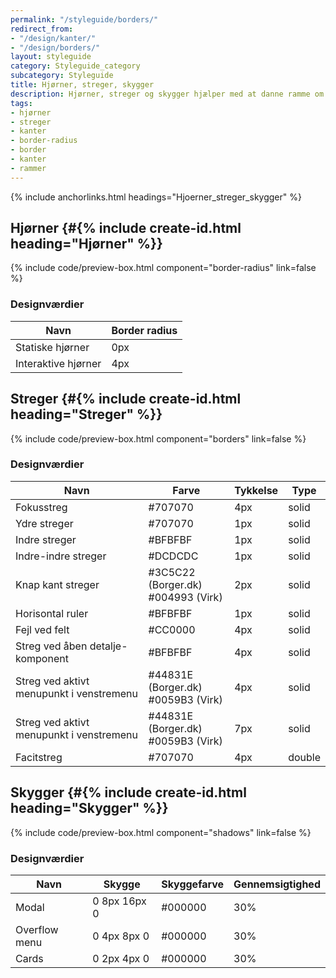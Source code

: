 ```yaml
---
permalink: "/styleguide/borders/"
redirect_from:
- "/design/kanter/"
- "/design/borders/"
layout: styleguide
category: Styleguide_category
subcategory: Styleguide
title: Hjørner, streger, skygger
description: Hjørner, streger og skygger hjælper med at danne ramme om indhold på siden.
tags:
- hjørner
- streger
- kanter
- border-radius
- border
- kanter
- rammer
---
```


{% include anchorlinks.html headings="Hjoerner_streger_skygger" %}

## Hjørner {#{% include create-id.html heading="Hjørner" %}}

{% include code/preview-box.html component="border-radius" link=false %}

<h3>Designværdier</h3>
<table class="table table--borderless table--responsive-headers">
  <thead>
    <tr>
      <th>Navn</th>
      <th>Border radius</th>
    </tr>
  </thead>
  <tbody>
    <tr>
      <td>Statiske hjørner</td>
      <td>0px</td>
    </tr>
    <tr>
      <td>Interaktive hjørner</td>
      <td>4px</td>
    </tr>
  </tbody>
</table>

## Streger {#{% include create-id.html heading="Streger" %}}

{% include code/preview-box.html component="borders" link=false %}

<h3>Designværdier</h3>
<table class="table table--borderless table--responsive-headers">
  <thead>
    <tr>
      <th>Navn</th>
      <th>Farve</th>
      <th>Tykkelse</th>
      <th>Type</th>
    </tr>
  </thead>
  <tbody>
    <tr>
      <td>Fokusstreg</td>
      <td>#707070</td>
      <td>4px</td>
      <td>solid</td>
    </tr>
    <tr>
      <td>Ydre streger</td>
      <td>#707070</td>
      <td>1px</td>
      <td>solid</td>
    </tr>
    <tr>
      <td>Indre streger</td>
      <td>#BFBFBF</td>
      <td>1px</td>
      <td>solid</td>
    </tr>
    <tr>
      <td>Indre-indre streger</td>
      <td>#DCDCDC</td>
      <td>1px</td>
      <td>solid</td>
    </tr>
    <tr>
      <td>Knap kant streger</td>
      <td>#3C5C22 (Borger.dk)<br>#004993 (Virk)</td>
      <td>2px</td>
      <td>solid</td>
    </tr>
    <tr>
      <td>Horisontal ruler</td>
      <td>#BFBFBF</td>
      <td>1px</td>
      <td>solid</td>
    </tr>
    <tr>
      <td>Fejl ved felt</td>
      <td>#CC0000</td>
      <td>4px</td>
      <td>solid</td>
    </tr>
    <tr>
      <td>Streg ved åben detalje-komponent</td>
      <td>#BFBFBF</td>
      <td>4px</td>
      <td>solid</td>
    </tr>
    <tr>
      <td>Streg ved aktivt menupunkt i venstremenu</td>
      <td>#44831E (Borger.dk)<br>#0059B3 (Virk)</td>
      <td>4px</td>
      <td>solid</td>
    </tr>
    <tr>
      <td>Streg ved aktivt menupunkt i venstremenu</td>
      <td>#44831E (Borger.dk)<br>#0059B3 (Virk)</td>
      <td>7px</td>
      <td>solid</td>
    </tr>
    <tr>
      <td>Facitstreg</td>
      <td>#707070</td>
      <td>4px</td>
      <td>double</td>
    </tr>
  </tbody>
</table>

## Skygger {#{% include create-id.html heading="Skygger" %}}

{% include code/preview-box.html component="shadows" link=false %}

<h3>Designværdier</h3>
<table class="table table--borderless table--responsive-headers">
  <thead>
    <tr>
      <th>Navn</th>
      <th>Skygge</th>
      <th>Skyggefarve</th>
      <th>Gennemsigtighed</th>
    </tr>
  </thead>
  <tbody>
    <tr>
      <td>Modal</td>
      <td>0 8px 16px 0</td>
      <td>#000000</td>
      <td>30%</td>
    </tr>
    <tr>
      <td>Overflow menu</td>
      <td>0 4px 8px 0</td>
      <td>#000000</td>
      <td>30%</td>
    </tr>
    <tr>
      <td>Cards</td>
      <td>0 2px 4px 0</td>
      <td>#000000</td>
      <td>30%</td>
    </tr>
  </tbody>
</table>